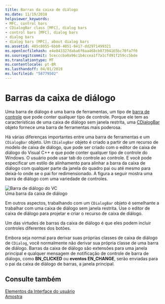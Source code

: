 ```yaml
---
title: Barras da caixa de diálogo
ms.date: 11/19/2018
helpviewer_keywords:
- MFC, control bars
- CDialogBar class [MFC], dialog bars
- control bars [MFC], dialog bars
- dialog bars
- dialog bars [MFC], about dialog bars
ms.assetid: 485c8055-6bb0-4051-8417-dd2971499321
ms.openlocfilehash: e4e843327daba6f0aa468cb07394165bc70fa7f0
ms.sourcegitcommit: 5cecccba0a96c1b4ccea1f7a1cfd91f259cc5bde
ms.translationtype: MT
ms.contentlocale: pt-BR
ms.lasthandoff: 04/01/2019
ms.locfileid: "58779502"
---
```

# <a name="dialog-bars"></a>Barras da caixa de diálogo

Uma barra de diálogo é uma barra de ferramentas, um tipo de [barra de controle](../mfc/control-bars.md) que pode conter qualquer tipo de controle. Porque ele tem as características de uma caixa de diálogo sem janela restrita, uma [CDialogBar](../mfc/reference/cdialogbar-class.md) objeto fornece uma barra de ferramentas mais poderosa.

Há várias diferenças importantes entre uma barra de ferramentas e um `CDialogBar` objeto. Um `CDialogBar` objeto é criado a partir de um recurso de modelo de caixa de diálogo, que pode ser criado com o editor de caixa de diálogo do Visual C++ e que pode conter qualquer tipo de controle do Windows. O usuário pode usar tab do controle ao controle. E você pode especificar um estilo de alinhamento para alinhar a barra da caixa de diálogo com qualquer parte da janela do quadro pai ou até mesmo para deixá-lo onde se o pai for redimensionado. A figura a seguir mostra uma barra de diálogo com uma variedade de controles.

![Barra de diálogo do VC](../mfc/media/vc378t1.gif "barra de diálogo do VC") <br/>
Uma barra da caixa de diálogo

Em outros aspectos, trabalhando com um `CDialogBar` objeto é semelhante a trabalhar com uma caixa de diálogo sem janela restrita. Use o editor de caixa de diálogo para projetar e criar o recurso de caixa de diálogo.

Um das virtudes de barras da caixa de diálogo é que eles podem incluir controles diferentes dos botões.

Embora seja normal para derivar suas próprias classes de caixa de diálogo de `CDialog`, você normalmente não derivar sua própria classe de uma barra de diálogo. Barras da caixa de diálogo são extensões para uma janela principal e qualquer mensagem de notificação de controle de barra de diálogo, como **BN_CLICKED** ou **eventos EN_CHANGE**, serão enviadas para o pai da caixa de diálogo de barras, a janela principal.

## <a name="see-also"></a>Consulte também

[Elementos da Interface do usuário](../mfc/user-interface-elements-mfc.md)<br/>
[Amostra](../overview/visual-cpp-samples.md)
